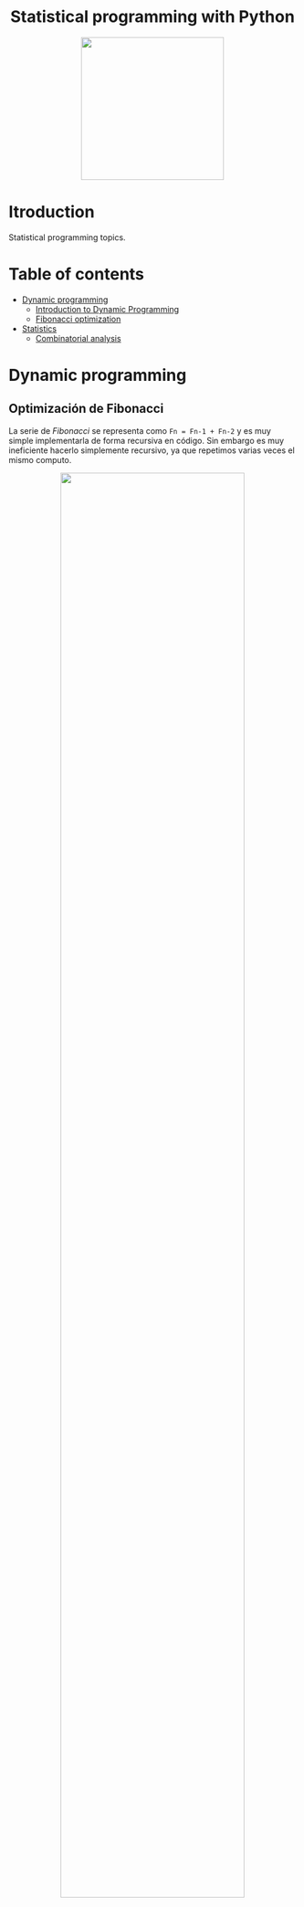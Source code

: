 
<div align="center">
  <h1>Statistical programming with Python</h1>
</div>

<div align="center"> 
  <img src="https://raw.githubusercontent.com/karlbehrensg/programacion-dinamica-y-estocastica/master/readme_img/python.png" width="250">
</div>

# Itroduction

Statistical programming topics.

# Table of contents
- [Dynamic programming](#Dynamic-programming)
    - [Introduction to Dynamic Programming](#Introduction-to-Dynamic-Programming)
    - [Fibonacci optimization](#Fibonacci-optimization)
- [Statistics](#Statistics)
    - [Combinatorial analysis](#combinatorial-analysis)

# Dynamic programming

## Optimización de Fibonacci

La serie de _Fibonacci_ se representa como `Fn = Fn-1 + Fn-2` y es muy simple implementarla de forma recursiva en código. Sin embargo es muy ineficiente hacerlo simplemente recursivo, ya que repetimos varias veces el mismo computo.

<div align="center"> 
  <img src="https://github.com/karlbehrensg/programacion-dinamica-y-estocastica/blob/master/readme_img/fibonnaci-algoritmo.jpeg" width="80%">
  <p>Algoritmo de Fibonnaci</p>
</div>

Si te fijas en la imagen te darás cuenta de que repetimos varias veces el calculo para `f(4), f(3), f(2), f(1) y f(0)`, esto significa que nuestro algoritmo crece de forma **exponencial** `O(2^n)`.

Para optimizar nuestro algoritmo implementaremos en primer lugar la **función recursiva** para luego dar paso a la **memorización**, con esto las mejoras serán realmente sorprendentes.

```py
# Importamos la librería sys para subir el limite de recursividad de Python.
import sys

# La función recursiva realiza varias veces los mismos cálculos.
def fibonacci_recursivo(n):
    if n == 0 or n == 1:
        return 1

    return fibonacci_recursivo(n - 1) + fibonacci_recursivo(n - 2)


# En cambio en la función dinámica vamos a utilizar la técnica de la
# memorización, guardando los resultados ya hechos en un diccionario.
def fibonacci_dinamico(n, memo = {}):
    if n == 0 or n == 1:
        return 1


    # Primero intentamos buscar el resultado en memoria.
    try:
        return memo[n]

    # En caso de no existir realizamos el cálculo.
    except KeyError:
        resultado = fibonacci_dinamico(n - 1, memo) + fibonacci_dinamico(n - 2, memo)
        memo[n] = resultado

        return resultado

if __name__ == '__main__':
    sys.setrecursionlimit(10002)
    n = int(input('Escoge un numero: '))
    resultado = fibonacci_dinamico(n)
    print(resultado)
```
# Statistics
## Combinatorial analysis
Una permutación de un conjunto de elementos, es una disposición de dichos elementos teniendo en cuenta el orden. Una combinación de un conjunto de elementos, es una selección de dichos elementos sin tener en cuenta el orden.

La diferencia entre permutaciones y combinaciones, es que en las permutaciones importa el orden de los elementos, mientras que en las combinaciones no importa el orden en que se disponen los elementos (solo importa su presencia).

Veamos algunos conceptos adicionales, ejemplos y ejercicios resueltos.

Permutaciones
Una permutación de un conjunto de elementos, es una disposición de dichos elementos teniendo en cuenta el orden. El número de permutaciones de “n” elementos tomados de “k” en “k” se calcula con la fórmula:

<img href= "https://matemovil.com/wp-content/uploads/2018/10/permutaciones-f%C3%B3rmula.jpg" alt="permutaciones">
